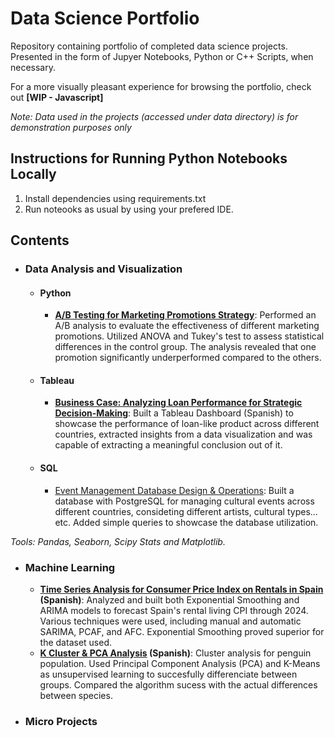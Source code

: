 # Data Science Portfolio
Repository containing portfolio of completed data science projects. Presented in the form of Jupyer Notebooks, Python or C++ Scripts, when necessary. 

For a more visually pleasant experience for browsing the portfolio, check out **[WIP - Javascript]**

*Note: Data used in the projects (accessed under data directory) is for demonstration purposes only*

## Instructions for Running Python Notebooks Locally
1. Install dependencies using requirements.txt
2. Run noteooks as usual by using your prefered IDE.

## Contents
- ### Data Analysis and Visualization
  - #### Python
    - **[A/B Testing for Marketing Promotions Strategy](https://github.com/rbravez/portfolio/blob/main/projects/ABTesing.ipynb)**:  Performed an A/B analysis to evaluate the effectiveness of different marketing promotions. Utilized ANOVA and Tukey's test to assess statistical differences in the control group. The analysis revealed that one promotion significantly underperformed compared to the others.
  - #### Tableau
    - **[Business Case: Analyzing Loan Performance for Strategic Decision-Making](https://github.com/rbravez/portfolio/blob/main/projects/Tableau/businesscase.md)**: Built a Tableau Dashboard (Spanish) to showcase the performance of loan-like product across different countries, extracted insights from a data visualization and was capable of extracting a meaningful conclusion out of it. 
  - #### SQL
    - [Event Management Database Design & Operations](https://github.com/rbravez/portfolio/blob/main/projects/SQL/sql1.md): Built a database with PostgreSQL for managing cultural events across different countries, consideting different artists, cultural types... etc. Added simple queries to showcase the database utilization. 
  
 *Tools: Pandas, Seaborn, Scipy Stats and Matplotlib.*
- ### Machine Learning
  - **[Time Series Analysis for Consumer Price Index on Rentals in Spain](https://github.com/rbravez/portfolio/blob/main/projects/Time%20Series%20Analysis/entregable.ipynb) (Spanish)**: Analyzed and built both Exponential Smoothing and ARIMA models to forecast Spain's rental living CPI through 2024. Various techniques were used, including manual and automatic SARIMA, PCAF, and AFC. Exponential Smoothing proved superior for the dataset used.
  - **[K Cluster & PCA Analysis](https://github.com/rbravez/portfolio/blob/main/projects/K%20Cluster%20Analysis/Actividad%20de%20ACP%20y%20Cluster.ipynb) (Spanish)**: Cluster analysis for penguin population. Used Principal Component Analysis (PCA) and K-Means as unsupervised learning to succesfully differenciate between groups. Compared the algorithm sucess with the actual differences between species. 
- ### Micro Projects 

